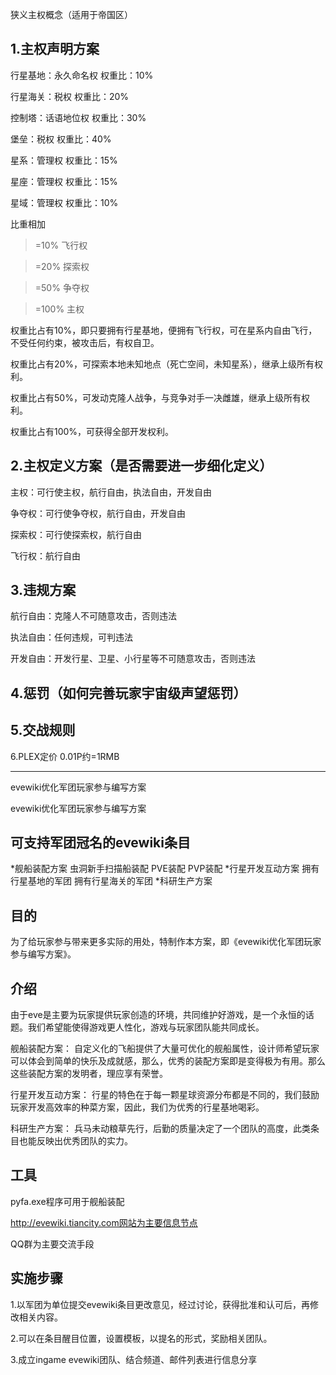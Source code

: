 狭义主权概念（适用于帝国区）

1.主权声明方案
---
行星基地：永久命名权 权重比：10%

行星海关：税权 权重比：20%

控制塔：话语地位权 权重比：30%

堡垒：税权 权重比：40%

星系：管理权 权重比：15%

星座：管理权 权重比：15%

星域：管理权 权重比：10%

比重相加

>=10% 飞行权

>=20% 探索权

>=50% 争夺权

>=100% 主权

权重比占有10%，即只要拥有行星基地，便拥有飞行权，可在星系内自由飞行，不受任何约束，被攻击后，有权自卫。

权重比占有20%，可探索本地未知地点（死亡空间，未知星系），继承上级所有权利。

权重比占有50%，可发动克隆人战争，与竞争对手一决雌雄，继承上级所有权利。

权重比占有100%，可获得全部开发权利。


2.主权定义方案（是否需要进一步细化定义）
---
主权：可行使主权，航行自由，执法自由，开发自由

争夺权：可行使争夺权，航行自由，开发自由

探索权：可行使探索权，航行自由

飞行权：航行自由

3.违规方案
---
航行自由：克隆人不可随意攻击，否则违法

执法自由：任何违规，可判违法

开发自由：开发行星、卫星、小行星等不可随意攻击，否则违法

4.惩罚（如何完善玩家宇宙级声望惩罚）
---

5.交战规则
---

6.PLEX定价
0.01P约=1RMB

---
evewiki优化军团玩家参与编写方案

evewiki优化军团玩家参与编写方案

可支持军团冠名的evewiki条目
---
*舰船装配方案
	虫洞新手扫描船装配
	PVE装配
	PVP装配
*行星开发互动方案
	拥有行星基地的军团
	拥有行星海关的军团
*科研生产方案

目的
--
为了给玩家参与带来更多实际的用处，特制作本方案，即《evewiki优化军团玩家参与编写方案》。

介绍
---
由于eve是主要为玩家提供玩家创造的环境，共同维护好游戏，是一个永恒的话题。我们希望能使得游戏更人性化，游戏与玩家团队能共同成长。

舰船装配方案：
自定义化的飞船提供了大量可优化的舰船属性，设计师希望玩家可以体会到简单的快乐及成就感，那么，优秀的装配方案即是变得极为有用。那么这些装配方案的发明者，理应享有荣誉。

行星开发互动方案：
行星的特色在于每一颗星球资源分布都是不同的，我们鼓励玩家开发高效率的种菜方案，因此，我们为优秀的行星基地喝彩。

科研生产方案：
兵马未动粮草先行，后勤的质量决定了一个团队的高度，此类条目也能反映出优秀团队的实力。

工具
---
pyfa.exe程序可用于舰船装配

http://evewiki.tiancity.com网站为主要信息节点

QQ群为主要交流手段

实施步骤
---
1.以军团为单位提交evewiki条目更改意见，经过讨论，获得批准和认可后，再修改相关内容。

2.可以在条目醒目位置，设置模板，以提名的形式，奖励相关团队。

3.成立ingame evewiki团队、结合频道、邮件列表进行信息分享
